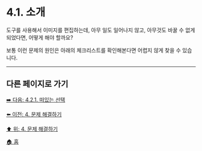 # 4.1. 소개
도구를 사용해서 이미지를 편집하는데, 아무 일도 일어나지 않고, 아무것도 바꿀 수 없게 되었다면, 어떻게 해야 할까요? 

보통 이런 문제의 원인은 아래의 체크리스트를 확인해본다면 어렵지 않게 찾을 수 있습니다. 

***

## 다른 페이지로 가기

[➡️ 다음: 4.2.1. 떠있는 선택](./04-02-01-there-is-a-floating-selection.md)

[⬅️ 이전: 4. 문제 해결하기](./04-00-what-to-do-if-you-are-stuck.md)

[⬆️ 위: 4. 문제 해결하기](./04-00-what-to-do-if-you-are-stuck.md)

[🏠 홈](./00-home.md)
